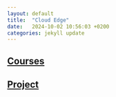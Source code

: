 ```yaml
---
layout: default
title:  "Cloud Edge"
date:   2024-10-02 10:56:03 +0200
categories: jekyll update
---
```


## [Courses](./course-cloud-edge.html)
## [Project](./project-cloud-edge.html)
